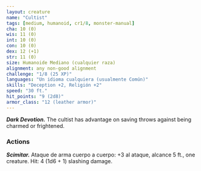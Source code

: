 ```yaml
---
layout: creature
name: "Cultist"
tags: [medium, humanoid, cr1/8, monster-manual]
cha: 10 (0)
wis: 11 (0)
int: 10 (0)
con: 10 (0)
dex: 12 (+1)
str: 11 (0)
size: Humanoide Mediano (cualquier raza)
alignment: any non-good alignment
challenge: "1/8 (25 XP)"
languages: "Un idioma cualquiera (usualmente Común)"
skills: "Deception +2, Religión +2"
speed: "30 ft."
hit_points: "9 (2d8)"
armor_class: "12 (leather armor)"
---
```


***Dark Devotion.*** The cultist has advantage on saving throws against being charmed or frightened.

### Actions

***Scimitar.*** Ataque de arma cuerpo a cuerpo: +3 al ataque, alcance 5 ft., one creature. Hit: 4 (1d6 + 1) slashing damage.
